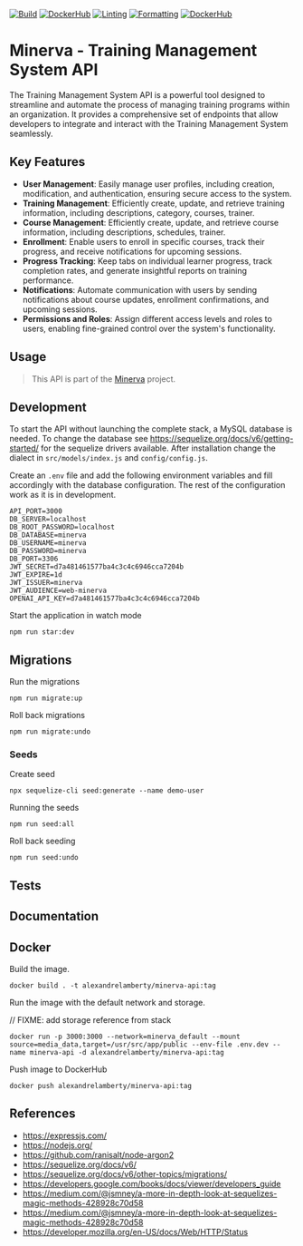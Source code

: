 [![Build](https://github.com/alexandrelamberty/minerva-api/actions/workflows/node.yaml/badge.svg)](https://github.com/alexandrelamberty/minerva-api/actions/workflows/node.yaml)
[![DockerHub](https://github.com/alexandrelamberty/minerva-api/actions/workflows/docker.yaml/badge.svg)](https://github.com/alexandrelamberty/minerva-api/actions/workflows/docker.yaml)
[![Linting](https://github.com/alexandrelamberty/minerva-api/actions/workflows/eslint.yaml/badge.svg)](https://github.com/alexandrelamberty/minerva-api/actions/workflows/eslint.yaml)
[![Formatting](https://github.com/alexandrelamberty/minerva-api/actions/workflows/prettier.yaml/badge.svg)](https://github.com/alexandrelamberty/minerva-api/actions/workflows/prettier.yaml)
[![DockerHub](https://img.shields.io/badge/DockerHub-images-important.svg?logo=Docker)](https://hub.docker.com/r/alexandrelamberty/minerva-api)

# Minerva - Training Management System API

The Training Management System API is a powerful tool designed to streamline and automate the process of managing training programs within an organization. It provides a comprehensive set of endpoints that allow developers to integrate and interact with the Training Management System seamlessly.

## Key Features

- **User Management**: Easily manage user profiles, including creation, modification, and authentication, ensuring secure access to the system.
- **Training Management**: Efficiently create, update, and retrieve training information, including descriptions, category, courses, trainer.
- **Course Management**: Efficiently create, update, and retrieve course information, including descriptions, schedules, trainer.
- **Enrollment**: Enable users to enroll in specific courses, track their progress, and receive notifications for upcoming sessions.
- **Progress Tracking**: Keep tabs on individual learner progress, track completion rates, and generate insightful reports on training performance.
- **Notifications**: Automate communication with users by sending notifications about course updates, enrollment confirmations, and upcoming sessions.
- **Permissions and Roles**: Assign different access levels and roles to users, enabling fine-grained control over the system's functionality.

## Usage

> This API is part of the [Minerva](https://github.com/alexandrelamberty/minerva) project.

## Development

To start the API without launching the complete stack, a MySQL database is needed.
To change the database see <https://sequelize.org/docs/v6/getting-started/> for the sequelize drivers available. After installation change the dialect in `src/models/index.js` and `config/config.js`.

Create an `.env` file and add the following environment variables and fill accordingly with the database configuration. The rest of the configuration work as it is in development.

```properties
API_PORT=3000
DB_SERVER=localhost
DB_ROOT_PASSWORD=localhost
DB_DATABASE=minerva
DB_USERNAME=minerva
DB_PASSWORD=minerva
DB_PORT=3306
JWT_SECRET=d7a481461577ba4c3c4c6946cca7204b
JWT_EXPIRE=1d
JWT_ISSUER=minerva
JWT_AUDIENCE=web-minerva
OPENAI_API_KEY=d7a481461577ba4c3c4c6946cca7204b
```

Start the application in watch mode

```shell
npm run star:dev
```

## Migrations

Run the migrations

```shell
npm run migrate:up
```

Roll back migrations

```shell
npm run migrate:undo
```

### Seeds

Create seed

```shell
npx sequelize-cli seed:generate --name demo-user
```

Running the seeds

```shell
npm run seed:all
```

Roll back seeding

```shell
npm run seed:undo
```

## Tests

## Documentation

## Docker

Build the image.

```shell
docker build . -t alexandrelamberty/minerva-api:tag
```

Run the image with the default network and storage.

// FIXME: add storage reference from stack

```shell
docker run -p 3000:3000 --network=minerva_default --mount source=media_data,target=/usr/src/app/public --env-file .env.dev --name minerva-api -d alexandrelamberty/minerva-api:tag
```

Push image to DockerHub

```shell
docker push alexandrelamberty/minerva-api:tag
```

## References

- <https://expressjs.com/>
- <https://nodejs.org/>
- <https://github.com/ranisalt/node-argon2>
- <https://sequelize.org/docs/v6/>
- <https://sequelize.org/docs/v6/other-topics/migrations/>
- <https://developers.google.com/books/docs/viewer/developers_guide>
- <https://medium.com/@jsmney/a-more-in-depth-look-at-sequelizes-magic-methods-428928c70d58>
- <https://medium.com/@jsmney/a-more-in-depth-look-at-sequelizes-magic-methods-428928c70d58>
- <https://developer.mozilla.org/en-US/docs/Web/HTTP/Status>
